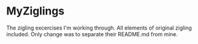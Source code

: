 # MyZiglings
The zigling excercises I'm working through. All elements of original zigling included. Only change was to separate their README.md from mine.
